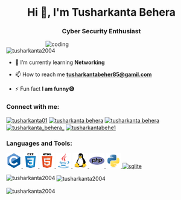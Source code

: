 <h1 align="center">Hi 👋, I'm Tusharkanta Behera</h1>
<h3 align="center">Cyber Security Enthusiast</h3>

<img align = "right" alt="coding" width = "400" src = "https://github.com/Tusharkanta2004/Tusharkanta2004/assets/142692430/db6a7476-ffd7-4ab2-81cb-ea82a9ab99b6">

<p align="left"> <img src="https://komarev.com/ghpvc/?username=tusharkanta2004&label=Profile%20views&color=0e75b6&style=flat" alt="tusharkanta2004" /> </p>

- 🌱 I’m currently learning **Networking**

- 📫 How to reach me **tusharkantabeher85@gamil.com**

- ⚡ Fun fact **I am funny😅**

<h3 align="left">Connect with me:</h3>
<p align="left">
<a href="https://twitter.com/tusharkanta01" target="blank"><img align="center" src="https://raw.githubusercontent.com/rahuldkjain/github-profile-readme-generator/master/src/images/icons/Social/twitter.svg" alt="tusharkanta01" height="30" width="40" /></a>
<a href="https://linkedin.com/in/tusharkanta-behera-7a3011294" target="blank"><img align="center" src="https://raw.githubusercontent.com/rahuldkjain/github-profile-readme-generator/master/src/images/icons/Social/linked-in-alt.svg" alt="tusharkanta behera" height="30" width="40" /></a>
<a href="https://fb.com/tusharkanta.behera." target="blank"><img align="center" src="https://raw.githubusercontent.com/rahuldkjain/github-profile-readme-generator/master/src/images/icons/Social/facebook.svg" alt="tusharkanta behera" height="30" width="40" /></a>
<a href="https://instagram.com/tusharkanta_behera_" target="blank"><img align="center" src="https://raw.githubusercontent.com/rahuldkjain/github-profile-readme-generator/master/src/images/icons/Social/instagram.svg" alt="tusharkanta_behera_" height="30" width="40" /></a>
<a href="https://www.hackerrank.com/tusharkantabehe1" target="blank"><img align="center" src="https://raw.githubusercontent.com/rahuldkjain/github-profile-readme-generator/master/src/images/icons/Social/hackerrank.svg" alt="tusharkantabehe1" height="30" width="40" /></a>
</p>

<h3 align="left">Languages and Tools:</h3>
<p align="left"> <a href="https://www.cprogramming.com/" target="_blank" rel="noreferrer"> <img src="https://raw.githubusercontent.com/devicons/devicon/master/icons/c/c-original.svg" alt="c" width="40" height="40"/> </a> <a href="https://www.w3schools.com/css/" target="_blank" rel="noreferrer"> <img src="https://raw.githubusercontent.com/devicons/devicon/master/icons/css3/css3-original-wordmark.svg" alt="css3" width="40" height="40"/> </a> <a href="https://www.w3.org/html/" target="_blank" rel="noreferrer"> <img src="https://raw.githubusercontent.com/devicons/devicon/master/icons/html5/html5-original-wordmark.svg" alt="html5" width="40" height="40"/> </a> <a href="https://www.java.com" target="_blank" rel="noreferrer"> <img src="https://raw.githubusercontent.com/devicons/devicon/master/icons/java/java-original.svg" alt="java" width="40" height="40"/> </a> <a href="https://www.linux.org/" target="_blank" rel="noreferrer"> <img src="https://raw.githubusercontent.com/devicons/devicon/master/icons/linux/linux-original.svg" alt="linux" width="40" height="40"/> </a> <a href="https://www.php.net" target="_blank" rel="noreferrer"> <img src="https://raw.githubusercontent.com/devicons/devicon/master/icons/php/php-original.svg" alt="php" width="40" height="40"/> </a> <a href="https://www.python.org" target="_blank" rel="noreferrer"> <img src="https://raw.githubusercontent.com/devicons/devicon/master/icons/python/python-original.svg" alt="python" width="40" height="40"/> </a> <a href="https://www.sqlite.org/" target="_blank" rel="noreferrer"> <img src="https://www.vectorlogo.zone/logos/sqlite/sqlite-icon.svg" alt="sqlite" width="40" height="40"/> </a> </p>

<p><img align="left" src="https://github-readme-stats.vercel.app/api/top-langs?username=tusharkanta2004&show_icons=true&locale=en&layout=compact" alt="tusharkanta2004" /></p>

<p>&nbsp;<img align="center" src="https://github-readme-stats.vercel.app/api?username=tusharkanta2004&show_icons=true&locale=en" alt="tusharkanta2004" /></p>

<p><img align="center" src="https://github-readme-streak-stats.herokuapp.com/?user=tusharkanta2004&" alt="tusharkanta2004" /></p>
